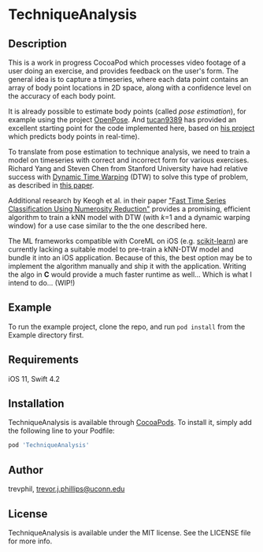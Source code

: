 # TechniqueAnalysis

## Description

This is a work in progress CocoaPod which processes video footage of a user doing an exercise, and provides feedback on the user's form. The general idea is to capture a timeseries, where each data point contains an array of body point locations in 2D space, along with a confidence level on the accuracy of each body point. 

It is already possible to estimate body points (called _pose estimation_), for example using the project [OpenPose](https://github.com/CMU-Perceptual-Computing-Lab/openpose). And [tucan9389](https://github.com/tucan9389) has provided an excellent starting point for the code implemented here, based on [his project](https://github.com/tucan9389/PoseEstimation-CoreML) which predicts body points in real-time).

To translate from pose estimation to technique analysis, we need to train a model on timeseries with correct and incorrect form for various exercises. Richard Yang and Steven Chen from Stanford University have had relative success with [Dynamic Time Warping](https://en.wikipedia.org/wiki/Dynamic_time_warping) (DTW) to solve this type of problem, as described in [this paper](https://www.researchgate.net/publication/324759769_Pose_Trainer_Correcting_Exercise_Posture_using_Pose_Estimation).

Additional research by Keogh et al. in their paper ["Fast Time Series Classification Using Numerosity Reduction"](http://alumni.cs.ucr.edu/~xxi/495.pdf) provides a promising, efficient algorithm to train a kNN model with DTW (with _k_=1 and a dynamic warping window) for a use case similar to the the one described here.

The ML frameworks compatible with CoreML on iOS (e.g. [scikit-learn](https://scikit-learn.org/stable/documentation.html)) are currently lacking a suitable model to pre-train a kNN-DTW model and bundle it into an iOS application. Because of this, the best option may be to implement the algorithm manually and ship it with the application. Writing the algo in **C** would provide a much faster runtime as well... Which is what I intend to do... (WIP!)

## Example

To run the example project, clone the repo, and run `pod install` from the Example directory first.

## Requirements

iOS 11, Swift 4.2

## Installation

TechniqueAnalysis is available through [CocoaPods](https://cocoapods.org). To install
it, simply add the following line to your Podfile:

```ruby
pod 'TechniqueAnalysis'
```

## Author

trevphil, trevor.j.phillips@uconn.edu

## License

TechniqueAnalysis is available under the MIT license. See the LICENSE file for more info.

